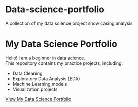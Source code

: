 # Data-science-portfolio
A collection of my data science project show casing analysis
# My Data Science Portfolio

Hello! I am a beginner in data science.  
This repository contains my practice projects, including:
- Data Cleaning
- Exploratory Data Analysis (EDA)
- Machine Learning models
- Visualization projects

<a href="https://github.com/Rakshita7019/Data-science-portfolio" target="_blank">View My Data Science Portfolio</a>


